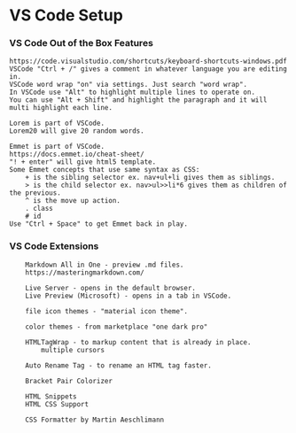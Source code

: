 # VS Code Setup

### VS Code Out of the Box Features

    https://code.visualstudio.com/shortcuts/keyboard-shortcuts-windows.pdf
    VSCode "Ctrl + /" gives a comment in whatever language you are editing in.
    VSCode word wrap "on" via settings. Just search "word wrap".
    In VSCode use "Alt" to highlight multiple lines to operate on.
    You can use "Alt + Shift" and highlight the paragraph and it will multi highlight each line.

    Lorem is part of VSCode.
    Lorem20 will give 20 random words.

    Emmet is part of VSCode.
    https://docs.emmet.io/cheat-sheet/
    "! + enter" will give html5 template.
    Some Emmet concepts that use same syntax as CSS:
        + is the sibling selector ex. nav+ul+li gives them as siblings.
        > is the child selector ex. nav>ul>>li*6 gives them as children of the previous.
        ^ is the move up action.
        . class
        # id
    Use "Ctrl + Space" to get Emmet back in play.

### VS Code Extensions

        Markdown All in One - preview .md files.
        https://masteringmarkdown.com/

        Live Server - opens in the default browser.
        Live Preview (Microsoft) - opens in a tab in VSCode.

        file icon themes - "material icon theme".

        color themes - from marketplace "one dark pro" 

        HTMLTagWrap - to markup content that is already in place.
            multiple cursors

        Auto Rename Tag - to rename an HTML tag faster.

        Bracket Pair Colorizer

        HTML Snippets
        HTML CSS Support

        CSS Formatter by Martin Aeschlimann